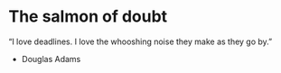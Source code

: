 <h1> The salmon of doubt </h1>


“I love deadlines. I love the whooshing noise they make as they go by.”
- Douglas Adams


